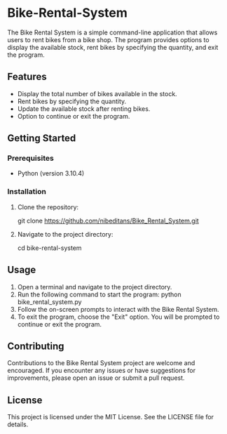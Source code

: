 # Bike-Rental-System
The Bike Rental System is a simple command-line application that allows users to rent bikes from a bike shop.
The program provides options to display the available stock, rent bikes by specifying the quantity, and exit the program.

## Features
* Display the total number of bikes available in the stock.
* Rent bikes by specifying the quantity.
* Update the available stock after renting bikes.
* Option to continue or exit the program.

## Getting Started
### Prerequisites
* Python (version 3.10.4)
### Installation

1. Clone the repository:

    git clone https://github.com/nibeditans/Bike_Rental_System.git

2. Navigate to the project directory:

    cd bike-rental-system

## Usage
1. Open a terminal and navigate to the project directory.
2. Run the following command to start the program: python bike_rental_system.py
3. Follow the on-screen prompts to interact with the Bike Rental System.
4. To exit the program, choose the "Exit" option. You will be prompted to continue or exit the program.


## Contributing
Contributions to the Bike Rental System project are welcome and encouraged. If you encounter any issues or have suggestions for improvements, please open an issue or submit a pull request.

## License
This project is licensed under the MIT License. See the LICENSE file for details.
